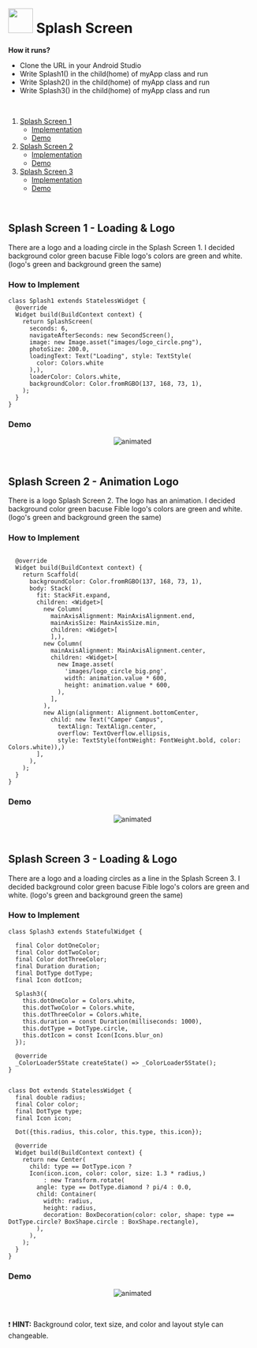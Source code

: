 # <img src="https://user-images.githubusercontent.com/36292743/94367643-e3169580-0094-11eb-9b9e-2f91d53bf971.png" width="50" height="50"> Splash Screen

**How it runs?** 
- Clone the URL in your Android Studio
- Write Splash1() in the child(home) of myApp class and run
- Write Splash2() in the child(home) of myApp class and run 
- Write Splash3() in the child(home) of myApp class and run

&nbsp;
&nbsp;
&nbsp;

  1. [ Splash Screen 1 ](#s1)
      * [ Implementation](#imp1)
      * [ Demo](#Demo1)
  2. [ Splash Screen 2](#s2)
      * [ Implementation](#imp2)
      * [ Demo](#Demo2)
  3. [ Splash Screen 3](#s3)
      * [ Implementation](#imp2)
      * [ Demo](#Demo2)
  

&nbsp;
&nbsp;
&nbsp;

<a name="s1"></a>
## Splash Screen 1 - Loading & Logo

There are a logo and a loading circle in the Splash Screen 1. I decided background color green bacuse Fible logo's colors are green and white. (logo's green and background green the same)

<a name="imp1"></a>
### How to Implement

```
class Splash1 extends StatelessWidget {
  @override
  Widget build(BuildContext context) {
    return SplashScreen(
      seconds: 6,
      navigateAfterSeconds: new SecondScreen(),
      image: new Image.asset("images/logo_circle.png"),
      photoSize: 200.0,
      loadingText: Text("Loading", style: TextStyle(
        color: Colors.white
      ),),
      loaderColor: Colors.white,
      backgroundColor: Color.fromRGBO(137, 168, 73, 1),
    );
  }
}

```

<a name="Demo1"></a>
### Demo 

<p align="center">
  <img src="https://user-images.githubusercontent.com/36292743/94367855-ef4f2280-0095-11eb-82f1-d51ae031aa6f.gif" alt="animated" />
</p>


&nbsp;
&nbsp;
&nbsp;

<a name="s2"></a>
## Splash Screen 2 - Animation Logo

There is a logo Splash Screen 2. The logo has an animation. I decided background color green bacuse Fible logo's colors are green and white. (logo's green and background green the same) 

<a name="imp2"></a>
### How to Implement

```

  @override
  Widget build(BuildContext context) {
    return Scaffold(
      backgroundColor: Color.fromRGBO(137, 168, 73, 1),
      body: Stack(
        fit: StackFit.expand,
        children: <Widget>[
          new Column(
            mainAxisAlignment: MainAxisAlignment.end,
            mainAxisSize: MainAxisSize.min,
            children: <Widget>[
            ],),
          new Column(
            mainAxisAlignment: MainAxisAlignment.center,
            children: <Widget>[
              new Image.asset(
                'images/logo_circle_big.png',
                width: animation.value * 600,
                height: animation.value * 600,
              ),
            ],
          ),
          new Align(alignment: Alignment.bottomCenter,
            child: new Text("Camper Campus",
              textAlign: TextAlign.center,
              overflow: TextOverflow.ellipsis,
              style: TextStyle(fontWeight: FontWeight.bold, color: Colors.white)),)
        ],
      ),
    );
  }
}

```

<a name="Demo2"></a>
### Demo 

<p align="center">
  <img src="https://user-images.githubusercontent.com/36292743/94367973-9fbd2680-0096-11eb-87a2-f77d9dac13b2.gif" alt="animated" />
</p>


&nbsp;
&nbsp;
&nbsp;

<a name="s3"></a>
## Splash Screen 3 - Loading & Logo

There are a logo and a loading circles as a line in the Splash Screen 3. I decided background color green bacuse Fible logo's colors are green and white. (logo's green and background green the same) 

<a name="imp3"></a>
### How to Implement


```
class Splash3 extends StatefulWidget {

  final Color dotOneColor;
  final Color dotTwoColor;
  final Color dotThreeColor;
  final Duration duration;
  final DotType dotType;
  final Icon dotIcon;

  Splash3({
    this.dotOneColor = Colors.white,
    this.dotTwoColor = Colors.white,
    this.dotThreeColor = Colors.white,
    this.duration = const Duration(milliseconds: 1000),
    this.dotType = DotType.circle,
    this.dotIcon = const Icon(Icons.blur_on)
  });

  @override
  _ColorLoader5State createState() => _ColorLoader5State();
}

```

```

class Dot extends StatelessWidget {
  final double radius;
  final Color color;
  final DotType type;
  final Icon icon;

  Dot({this.radius, this.color, this.type, this.icon});

  @override
  Widget build(BuildContext context) {
    return new Center(
      child: type == DotType.icon ?
      Icon(icon.icon, color: color, size: 1.3 * radius,)
          : new Transform.rotate(
        angle: type == DotType.diamond ? pi/4 : 0.0,
        child: Container(
          width: radius,
          height: radius,
          decoration: BoxDecoration(color: color, shape: type == DotType.circle? BoxShape.circle : BoxShape.rectangle),
        ),
      ),
    );
  }
}

```

<a name="Demo3"></a>
### Demo 

<p align="center">
  <img src="https://user-images.githubusercontent.com/36292743/94368052-0e01e900-0097-11eb-935e-3caf2d2724d7.gif" alt="animated" />
</p>


&nbsp;
&nbsp;
&nbsp;

:exclamation: **HINT:** Background color, text size, and color and layout style can changeable.
